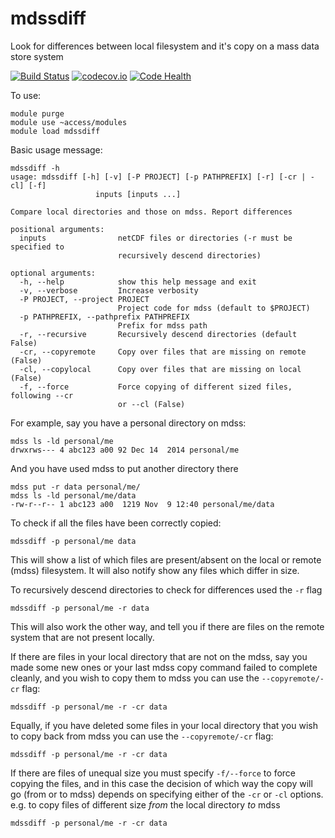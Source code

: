 # mdssdiff
Look for differences between local filesystem and it's copy on a mass data store system

[![Build Status](https://travis-ci.org/coecms/mdssdiff.svg?branch=master)](https://travis-ci.org/coecms/mdssdiff)
[![codecov.io](https://codecov.io/github/coecms/mdssdiff/coverage.svg?branch=master)](https://codecov.io/github/coecms/mdssdiff?branch=master)
[![Code Health](https://landscape.io/github/coecms/mdssdiff/master/landscape.svg?style=flat)](https://landscape.io/github/coecms/mdssdiff/master)

To use:

```
module purge
module use ~access/modules
module load mdssdiff
```

Basic usage message:
```
mdssdiff -h
usage: mdssdiff [-h] [-v] [-P PROJECT] [-p PATHPREFIX] [-r] [-cr | -cl] [-f]
                   inputs [inputs ...]

Compare local directories and those on mdss. Report differences

positional arguments:
  inputs                netCDF files or directories (-r must be specified to
                        recursively descend directories)

optional arguments:
  -h, --help            show this help message and exit
  -v, --verbose         Increase verbosity
  -P PROJECT, --project PROJECT
                        Project code for mdss (default to $PROJECT)
  -p PATHPREFIX, --pathprefix PATHPREFIX
                        Prefix for mdss path
  -r, --recursive       Recursively descend directories (default False)
  -cr, --copyremote     Copy over files that are missing on remote (False)
  -cl, --copylocal      Copy over files that are missing on local (False)
  -f, --force           Force copying of different sized files, following --cr
                        or --cl (False)

```

For example, say you have a personal directory on mdss:
```
mdss ls -ld personal/me
drwxrws--- 4 abc123 a00 92 Dec 14  2014 personal/me
```
And you have used mdss to put another directory there
```
mdss put -r data personal/me/
mdss ls -ld personal/me/data
-rw-r--r-- 1 abc123 a00  1219 Nov  9 12:40 personal/me/data
```
To check if all the files have been correctly copied:
```
mdssdiff -p personal/me data
```
This will show a list of which files are present/absent on the local or remote (mdss) filesystem. It 
will also notify show any files which differ in size.

To recursively descend directories to check for differences used the
`-r` flag
```
mdssdiff -p personal/me -r data
```

This will also work the other way, and tell you if there are files on
the remote system that are not present locally.

If there are files in your local directory that are not on the mdss,
say you made some new ones or your last mdss copy command failed to
complete cleanly, and you wish to copy them to mdss you can use
the `--copyremote/-cr` flag:
```
mdssdiff -p personal/me -r -cr data
```

Equally, if you have deleted some files in your local directory that
you wish to copy back from mdss you can use the `--copyremote/-cr`
flag:
```
mdssdiff -p personal/me -r -cr data
```

If there are files of unequal size you must specify `-f/--force` to
force copying the files, and in this case the decision of which way
the copy will go (from or to mdss) depends on specifying either of the `-cr`
or `-cl` options. e.g. to copy files of different size *from* the local
directory *to* mdss
```
mdssdiff -p personal/me -r -cr data
```
